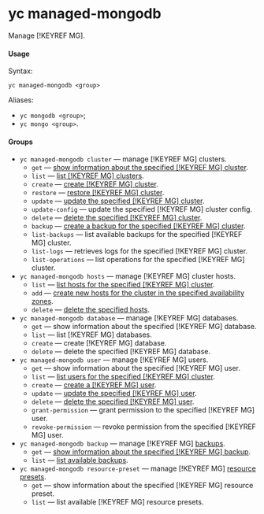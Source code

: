 # yc managed-mongodb

Manage [!KEYREF MG].

#### Usage

Syntax:

`yc managed-mongodb <group>`

Aliases: 

- `yc mongodb <group>`;
- `yc mongo <group>`.

#### Groups

- `yc managed-mongodb cluster` — manage [!KEYREF MG] clusters.
    - `get` — [show information about the specified [!KEYREF MG] cluster](../../../managed-mongodb/operations/cluster-list.md#get-cluster).
    - `list` — [list [!KEYREF MG] clusters](../../../managed-mongodb/operations/cluster-list.md#list-clusters).
    - `create` — [create [!KEYREF MG] cluster](../../../managed-mongodb/operations/cluster-create.md).
    - `restore` — [restore [!KEYREF MG] cluster](../../../managed-mongodb/operations/cluster-backups.md#restore).
    - `update` — [update the specified [!KEYREF MG] cluster](../../../managed-mongodb/operations/update.md).
    - `update-config` — update the specified [!KEYREF MG] cluster config.
    - `delete` — [delete the specified [!KEYREF MG] cluster](../../../managed-mongodb/operations/cluster-delete.md).
    - `backup` — [create a backup for the specified [!KEYREF MG] cluster](../../../managed-mongodb/operations/cluster-backups.md#create-backup).
    - `list-backups` — list available backups for the specified [!KEYREF MG] cluster.
    - `list-logs` — retrieves logs for the specified [!KEYREF MG] cluster.
    - `list-operations` — list operations for the specified [!KEYREF MG] cluster.
- `yc managed-mongodb hosts` — manage [!KEYREF MG] cluster hosts.
    - `list` — [list hosts for the specified [!KEYREF MG] cluster](../../../managed-mongodb/operations/hosts.md#list-hosts).
    - `add` — [create new hosts for the cluster in the specified availability zones](../../../managed-mongodb/operations/hosts.md#add-host).
    - `delete` — [delete the specified hosts](../../../managed-mongodb/operations/hosts.md#remove-host).
- `yc managed-mongodb database` — manage [!KEYREF MG] databases.
    - `get` — show information about the specified [!KEYREF MG] database.
    - `list` — list [!KEYREF MG] databases.
    - `create` — create [!KEYREF MG] database.
    - `delete` — delete the specified [!KEYREF MG] database.
- `yc managed-mongodb user` — manage [!KEYREF MG] users.
    - `get` — show information about the specified [!KEYREF MG] user.
    - `list` — [list users for the specified [!KEYREF MG] cluster](../../../managed-mongodb/operations/cluster-users.md#list-users).
    - `create` — [create a [!KEYREF MG] user](../../../managed-mongodb/operations/cluster-users.md#adduser).
    - `update` — [update the specified [!KEYREF MG] user](../../../managed-mongodb/operations/cluster-users.md#updateuser).
    - `delete` — [delete the specified [!KEYREF MG] user](../../../managed-mongodb/operations/cluster-users.md#removeuser).
    - `grant-permission` — grant permission to the specified [!KEYREF MG] user.
    - `revoke-permission` — revoke permission from the specified [!KEYREF MG] user.
- `yc managed-mongodb backup` — manage [!KEYREF MG] [backups](../../../managed-mongodb/concepts/backup.md).
    - `get` — [show information about the specified [!KEYREF MG] backup](../../../managed-mongodb/operations/cluster-backups.md#get-backup).
    - `list` — [list available backups](../../../managed-mongodb/operations/cluster-backups.md#list-backups).
- `yc managed-mongodb resource-preset` — manage [!KEYREF MG] [resource presets](../../../managed-mongodb/concepts/instance-types.md).
    - `get` — show information about the specified [!KEYREF MG] resource preset.
    - `list` — list available [!KEYREF MG] resource presets.
